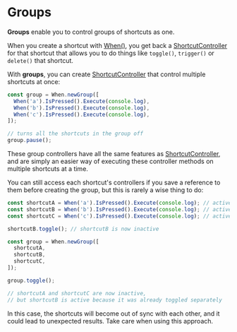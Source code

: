 # Groups

**Groups** enable you to control groups of shortcuts as one.

When you create a shortcut with [When()](../../whenable-methods/When), you get back a [ShortcutController](../../types/ShortcutController) for that shortcut that allows you to do things like `toggle()`, `trigger()` or `delete()` that shortcut.

With **groups**, you can create [ShortcutController](../../types/ShortcutController) that control multiple shortcuts at once:

```javascript
const group = When.newGroup([
  When('a').IsPressed().Execute(console.log),
  When('b').IsPressed().Execute(console.log),
  When('c').IsPressed().Execute(console.log),
]);

// turns all the shortcuts in the group off
group.pause();
```

These group controllers have all the same features as [ShortcutController](../../types/ShortcutController), and are simply an easier way of executing these controller methods on multiple shortcuts at a time.

You can still access each shortcut's controllers if you save a reference to them before creating the group, but this is rarely a wise thing to do:

```javascript
const shortcutA = When('a').IsPressed().Execute(console.log); // active by default
const shortcutB = When('b').IsPressed().Execute(console.log); // active by default
const shortcutC = When('c').IsPressed().Execute(console.log); // active by default

shortcutB.toggle(); // shortcutB is now inactive

const group = When.newGroup([
  shortcutA,
  shortcutB,
  shortcutC,
]);

group.toggle();

// shortcutA and shortcutC are now inactive,
// but shortcutB is active because it was already toggled separately
```

In this case, the shortcuts will become out of sync with each other, and it could lead to unexpected results.  Take care when using this approach.